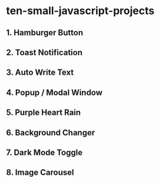 # ten-small-javascript-projects

## 1. Hamburger Button
## 2. Toast Notification
## 3. Auto Write Text
## 4. Popup / Modal Window
## 5. Purple Heart Rain
## 6. Background Changer
## 7. Dark Mode Toggle
## 8. Image Carousel
